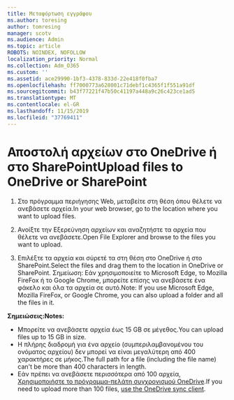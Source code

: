 ```yaml
---
title: Μεταφόρτωση εγγράφου
ms.author: toresing
author: tomresing
manager: scotv
ms.audience: Admin
ms.topic: article
ROBOTS: NOINDEX, NOFOLLOW
localization_priority: Normal
ms.collection: Adm_O365
ms.custom: ''
ms.assetid: ace29990-1bf3-4378-833d-22e418f0fba7
ms.openlocfilehash: ff7000773a628001c71debf1c4365f1f551a91df
ms.sourcegitcommit: b43f77221f47b50c41197a448a9c26c423ce1ad5
ms.translationtype: MT
ms.contentlocale: el-GR
ms.lasthandoff: 11/15/2019
ms.locfileid: "37769411"
---
```

# <a name="upload-files-to-onedrive-or-sharepoint"></a><span data-ttu-id="2db28-102">Αποστολή αρχείων στο OneDrive ή στο SharePoint</span><span class="sxs-lookup"><span data-stu-id="2db28-102">Upload files to OneDrive or SharePoint</span></span>

1. <span data-ttu-id="2db28-103">Στο πρόγραμμα περιήγησης Web, μεταβείτε στη θέση όπου θέλετε να ανεβάσετε αρχεία.</span><span class="sxs-lookup"><span data-stu-id="2db28-103">In your web browser, go to the location where you want to upload files.</span></span>
    
2. <span data-ttu-id="2db28-104">Ανοίξτε την Εξερεύνηση αρχείων και αναζητήστε τα αρχεία που θέλετε να ανεβάσετε.</span><span class="sxs-lookup"><span data-stu-id="2db28-104">Open File Explorer and browse to the files you want to upload.</span></span>
    
3. <span data-ttu-id="2db28-105">Επιλέξτε τα αρχεία και σύρετέ τα στη θέση στο OneDrive ή στο SharePoint.</span><span class="sxs-lookup"><span data-stu-id="2db28-105">Select the files and drag them to the location in OneDrive or SharePoint.</span></span> <span data-ttu-id="2db28-106">Σημείωση: Εάν χρησιμοποιείτε το Microsoft Edge, το Mozilla FireFox ή το Google Chrome, μπορείτε επίσης να ανεβάσετε ένα φάκελο και όλα τα αρχεία σε αυτό.</span><span class="sxs-lookup"><span data-stu-id="2db28-106">Note: If you use Microsoft Edge, Mozilla FireFox, or Google Chrome, you can also upload a folder and all the files in it.</span></span>
    
<span data-ttu-id="2db28-107">**Σημειώσεις:**</span><span class="sxs-lookup"><span data-stu-id="2db28-107">**Notes:**</span></span>

- <span data-ttu-id="2db28-108">Μπορείτε να ανεβάσετε αρχεία έως 15 GB σε μέγεθος.</span><span class="sxs-lookup"><span data-stu-id="2db28-108">You can upload files up to 15 GB in size.</span></span> 
- <span data-ttu-id="2db28-109">Η πλήρης διαδρομή για ένα αρχείο (συμπεριλαμβανομένου του ονόματος αρχείου) δεν μπορεί να είναι μεγαλύτερη από 400 χαρακτήρες σε μήκος.</span><span class="sxs-lookup"><span data-stu-id="2db28-109">The full path for a file (including the file name) can't be more than 400 characters in length.</span></span> 
- <span data-ttu-id="2db28-110">Εάν πρέπει να ανεβάσετε περισσότερα από 100 αρχεία, [Χρησιμοποιήστε το πρόγραμμα-πελάτη συγχρονισμού OneDrive](https://go.microsoft.com/fwlink/?linkid=866427).</span><span class="sxs-lookup"><span data-stu-id="2db28-110">If you need to upload more than 100 files, [use the OneDrive sync client](https://go.microsoft.com/fwlink/?linkid=866427).</span></span> 
  

